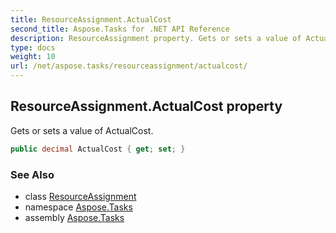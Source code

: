 ```yaml
---
title: ResourceAssignment.ActualCost
second_title: Aspose.Tasks for .NET API Reference
description: ResourceAssignment property. Gets or sets a value of ActualCost
type: docs
weight: 10
url: /net/aspose.tasks/resourceassignment/actualcost/
---
```

## ResourceAssignment.ActualCost property

Gets or sets a value of ActualCost.

```csharp
public decimal ActualCost { get; set; }
```

### See Also

* class [ResourceAssignment](../)
* namespace [Aspose.Tasks](../../resourceassignment/)
* assembly [Aspose.Tasks](../../../)


